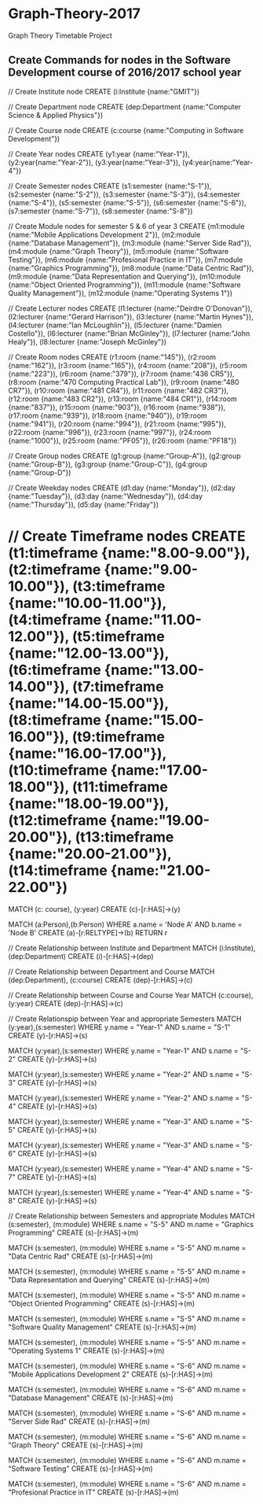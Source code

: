 # Graph-Theory-2017
Graph Theory Timetable Project 

## Create Commands for nodes in the Software Development course of 2016/2017 school year
// Create Institute node
CREATE (i:Institute {name:"GMIT"})

// Create Department node
CREATE (dep:Department {name:"Computer Science & Applied Physics"})

// Create Course node
CREATE (c:course {name:"Computing in Software Development"})

// Create Year nodes
CREATE (y1:year {name:"Year-1"}),
 (y2:year{name:"Year-2"}), 
 (y3:year{name:"Year-3"}), 
 (y4:year{name:"Year-4"})

// Create Semester nodes
CREATE (s1:semester {name:"S-1"}),
 (s2:semester {name:"S-2"}),
 (s3:semester {name:"S-3"}),
 (s4:semester {name:"S-4"}),
 (s5:semester {name:"S-5"}),
 (s6:semester {name:"S-6"}),
 (s7:semester {name:"S-7"}),
 (s8:semester {name:"S-8"})

// Create Module nodes for semester 5 & 6 of year 3
CREATE (m1:module {name:"Mobile Applications Development 2"}),
 (m2:module {name:"Database Management"}),
 (m3:module {name:"Server Side Rad"}),
 (m4:module {name:"Graph Theory"}),
 (m5:module {name:"Software Testing"}),
 (m6:module {name:"Profesional Practice in IT"}),
 (m7:module {name:"Graphics Programming"}),
 (m8:module {name:"Data Centric Rad"}),
 (m9:module {name:"Data Representation and Querying"}),
 (m10:module {name:"Object Oriented Programming"}),
 (m11:module {name:"Software Quality Management"}),
 (m12:module {name:"Operating Systems 1"})

// Create Lecturer nodes
CREATE (l1:lecturer {name:"Deirdre O'Donovan"}),
 (l2:lecturer {name:"Gerard Harrison"}),
 (l3:lecturer {name:"Martin Hynes"}),
 (l4:lecturer {name:"Ian McLoughlin"}),
 (l5:lecturer {name:"Damien Costello"}),
 (l6:lecturer {name:"Brian McGinley"}),
 (l7:lecturer {name:"John Healy"}),
 (l8:lecturer {name:"Joseph McGinley"})

// Create Room nodes
CREATE (r1:room {name:"145"}),
 (r2:room {name:"162"}),
 (r3:room {name:"165"}),
 (r4:room {name:"208"}),
 (r5:room {name:"223"}),
 (r6:room {name:"379"}),
 (r7:room {name:"436 CR5"}),
 (r8:room {name:"470 Computing Practical Lab"}),
 (r9:room {name:"480 CR7"}),
 (r10:room {name:"481 CR4"}),
 (r11:room {name:"482 CR3"}),
 (r12:room {name:"483 CR2"}),
 (r13:room {name:"484 CR1"}),
 (r14:room {name:"837"}),
 (r15:room {name:"903"}),
 (r16:room {name:"938"}),
 (r17:room {name:"939"}),
 (r18:room {name:"940"}),
 (r19:room {name:"941"}),
 (r20:room {name:"994"}),
 (r21:room {name:"995"}),
 (r22:room {name:"996"}),
 (r23:room {name:"997"}),
 (r24:room {name:"1000"}),
 (r25:room {name:"PF05"}),
 (r26:room {name:"PF18"})

// Create Group nodes
CREATE (g1:group {name:"Group-A"}),
(g2:group {name:"Group-B"}),
(g3:group {name:"Group-C"}),
(g4:group {name:"Group-D"})

// Create Weekday nodes
CREATE (d1:day {name:"Monday"}),
 (d2:day {name:"Tuesday"}),
 (d3:day {name:"Wednesday"}),
 (d4:day {name:"Thursday"}),
 (d5:day {name:"Friday"})

// Create Timeframe nodes
CREATE (t1:timeframe {name:"8.00-9.00"}),
 (t2:timeframe {name:"9.00-10.00"}),
 (t3:timeframe {name:"10.00-11.00"}),
 (t4:timeframe {name:"11.00-12.00"}),
 (t5:timeframe {name:"12.00-13.00"}),
 (t6:timeframe {name:"13.00-14.00"}),
 (t7:timeframe {name:"14.00-15.00"}),
 (t8:timeframe {name:"15.00-16.00"}),
 (t9:timeframe {name:"16.00-17.00"}),
 (t10:timeframe {name:"17.00-18.00"}),
 (t11:timeframe {name:"18.00-19.00"}),
 (t12:timeframe {name:"19.00-20.00"}),
 (t13:timeframe {name:"20.00-21.00"}),
 (t14:timeframe {name:"21.00-22.00"})
==============================================================================

MATCH (c: course), (y:year)
CREATE (c)-[r:HAS]->(y)

MATCH (a:Person),(b:Person)
WHERE a.name = 'Node A' AND b.name = 'Node B'
CREATE (a)-[r:RELTYPE]->(b)
RETURN r

// Create Relationship between Institute and Department
MATCH (i:Institute), (dep:Department)
CREATE (i)-[r:HAS]->(dep)

// Create Relationship between Department and Course
MATCH (dep:Department), (c:course)
CREATE (dep)-[r:HAS]->(c)

// Create Relationship between Course and Course Year
MATCH (c:course), (y:year)
CREATE (dep)-[r:HAS]->(c)

// Create Relationspip between Year and appropriate Semesters
MATCH (y:year),(s:semester)
WHERE y.name = "Year-1" AND s.name = "S-1"
CREATE (y)-[r:HAS]->(s)

MATCH (y:year),(s:semester)
WHERE y.name = "Year-1" AND s.name = "S-2"
CREATE (y)-[r:HAS]->(s)

MATCH (y:year),(s:semester)
WHERE y.name = "Year-2" AND s.name = "S-3"
CREATE (y)-[r:HAS]->(s)

MATCH (y:year),(s:semester)
WHERE y.name = "Year-2" AND s.name = "S-4"
CREATE (y)-[r:HAS]->(s)

MATCH (y:year),(s:semester)
WHERE y.name = "Year-3" AND s.name = "S-5"
CREATE (y)-[r:HAS]->(s)

MATCH (y:year),(s:semester)
WHERE y.name = "Year-3" AND s.name = "S-6"
CREATE (y)-[r:HAS]->(s)

MATCH (y:year),(s:semester)
WHERE y.name = "Year-4" AND s.name = "S-7"
CREATE (y)-[r:HAS]->(s)

MATCH (y:year),(s:semester)
WHERE y.name = "Year-4" AND s.name = "S-8"
CREATE (y)-[r:HAS]->(s)

// Create Relationship between Semesters and appropriate Modules
MATCH (s:semester), (m:module)
WHERE s.name = "S-5" AND m.name = "Graphics Programming"
CREATE (s)-[r:HAS]->(m)

MATCH (s:semester), (m:module)
WHERE s.name = "S-5" AND m.name = "Data Centric Rad"
CREATE (s)-[r:HAS]->(m)

MATCH (s:semester), (m:module)
WHERE s.name = "S-5" AND m.name = "Data Representation and Querying"
CREATE (s)-[r:HAS]->(m)

MATCH (s:semester), (m:module)
WHERE s.name = "S-5" AND m.name = "Object Oriented Programming"
CREATE (s)-[r:HAS]->(m)

MATCH (s:semester), (m:module)
WHERE s.name = "S-5" AND m.name = "Software Quality Management"
CREATE (s)-[r:HAS]->(m)

MATCH (s:semester), (m:module)
WHERE s.name = "S-5" AND m.name = "Operating Systems 1"
CREATE (s)-[r:HAS]->(m)

MATCH (s:semester), (m:module)
WHERE s.name = "S-6" AND m.name = "Mobile Applications Development 2"
CREATE (s)-[r:HAS]->(m)

MATCH (s:semester), (m:module)
WHERE s.name = "S-6" AND m.name = "Database Management"
CREATE (s)-[r:HAS]->(m)

MATCH (s:semester), (m:module)
WHERE s.name = "S-6" AND m.name = "Server Side Rad"
CREATE (s)-[r:HAS]->(m)

MATCH (s:semester), (m:module)
WHERE s.name = "S-6" AND m.name = "Graph Theory"
CREATE (s)-[r:HAS]->(m)

MATCH (s:semester), (m:module)
WHERE s.name = "S-6" AND m.name = "Software Testing"
CREATE (s)-[r:HAS]->(m)

MATCH (s:semester), (m:module)
WHERE s.name = "S-6" AND m.name = "Profesional Practice in IT"
CREATE (s)-[r:HAS]->(m)
